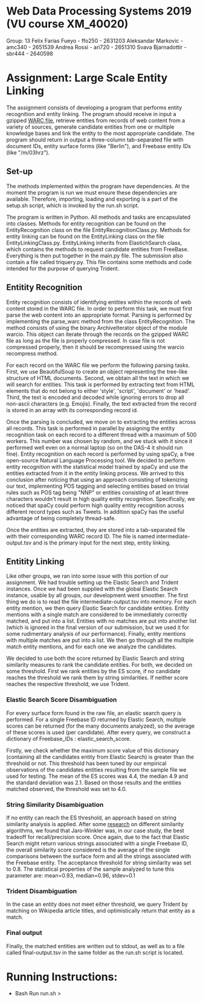 # Web Data Processing Systems 2019 (VU course XM_40020)
Group: 13 
Felix Farias Fueyo - ffo250 - 2631203
Aleksandar Markovic - amc340 - 2651539
Andrea Rossi - ari720 - 2651310
Svava Bjarnadottir - sbr444 - 2640598

# Assignment: Large Scale Entity Linking

The assignment consists of developing a program that performs entity recognition and entity linking. 
The program should receive in input a gzipped [WARC file](https://en.wikipedia.org/wiki/Web_ARChive),
retrieve entities from records of web content from a variety of sources, generate candidate entities 
from one or multiple knowledge bases and link the entity to the most appropriate candidate. The program 
should return in output a three-column tab-separated file with document IDs, entity surface forms (like
"Berlin"), and Freebase entity IDs (like "/m/03hrz").  

## Set-up

The methods implemented within the program have dependencies. At the moment the program is run we
must ensure these dependencies are available. Therefore, importing, loading and exporting is a part 
of the setup.sh script, which is invoked by the run.sh script.

The program is written in Python. All methods and tasks are encapsulated into classes. Methods 
for entity recognition can be found on the EntityRecognition class on the file EntityRecognitionClass.py.
Methods for entity linking can be found on the EntityLinking class on the file EntityLinkingClass.py.
EntityLinking inherits from ElastichSearch class, which contains the methods to request candidate entities 
from FreeBase. Everything is then put together in the main.py file.
The submission also contain a file called triquery.py. This file contains some methods and code intended
for the purpose of querying Trident.

## Entitity Recognition

Entity recognition consists of identifying entities within the records of web content stored in the 
WARC file. In order to perform this task, we must first parse the web content into an appropriate
format. Parsing is performed by implementing the parse_warc method from the class EntityRecognition.
The method consists of using the binary ArchiveIterator object of the module warcio. This 
object can iterate through the records on the gzipped WARC file as long as the file is properly
compressed. In case file is not compressed properly, then it should be recompressed using the warcio
recompress method. 

For each record on the WARC file we perform the following parsing tasks. First, we use BeautifulSoup to 
create an object representing the tree-like structure of HTML documents. Second, we obtain all the text
in which we will search for entities. This task is performed by extracting text from HTML elements that 
do not belong to either 'style', 'script', 'document' or 'head'. Third, the text is encoded and decoded
while ignoring errors to drop all non-ascii characters (e.g. Emojis). Finally, the text extracted from the 
record is stored in an array with its corresponding record id. 

Once the parsing is concluded, we move on to extracting the entities across all records. This task is 
performed in parallel by assigning the entity recognition task on each record to a different thread 
with a maximum of 500 workers. This number was chosen by random, and we stuck with it since it performed well
even on a normal laptop (so on the DAS-4 it should run fine). Entity recognition on each record is performed 
by using spaCy, a free open-source Natural Language Processing tool. We decided to perform entity recognition 
with the statistical model trained by spaCy and use the entities extracted from it in the entity linking process. 
We arrived to this conclusion after noticing that using an approach consisting of tokenizing our text, 
implementing POS tagging and selecting entities based on trivial rules such as POS tag being "NNP" or 
entities consisting of at least three characters wouldn't result in high quality entity recognition. Specifically, 
we noticed that spaCy could perform high quality entity recognition across different record types such as Tweets. 
In addition spaCy has the useful advantage of being completely thread-safe. 

Once the entities are extracted, they are stored into a tab-separated file with their corresponding WARC record ID. 
The file is named intermediate-output.tsv and is the primary input for the next step, entity linking. 


## Entitity Linking
Like other groups, we ran into some issue with this portion of our assignment. We had trouble setting up the Elastic Search and Trident instances. Once we had been supplied with the global Elastic Search instance, usable by all groups, our development went smoother.
The first thing we do is to read the file intermediate-output.tsv into memory. For each entity mention, we then query Elastic Search for candidate entities. Entity mentions with a single match are considered to be immediately correctly matched, and put into a list. Entities with no matches are put into another list (which is ignored in the final version of our submission, but we used it for some rudimentary analysis of our performance). Finally, entity mentions with multiple matches are put into a list.
We then go through all the multiple match entity mentions, and for each one we analyze the candidates. 

We decided to use both the score returned by Elastic Search and string similarity measures to rank the candidate entities. For both, we decided on some threshold. First we rank entities by the ES score, if no candidate reaches the threshold we rank them by string similarities. If neither score reaches the respective threshold, we use Trident.

### Elastic Search Score Disambiguation
For every surface form found in the raw file, an elastic search query is performed. For a single Freebase ID returned by Elastic Search, multiple scores can be returned (for the many documents analyzed), so the average of these scores is used (per candidate). After every query, we construct a dictionary of Freebase_IDs : elastic_search_score.

Firstly, we check whether the maximum score value of this dictionary (containing all the candidates entity from Elastic Search) is greater than the threshold or not. This threshold has been tuned by our empirical observations of the candidates entities resulting from the sample file we used for testing. The mean of the ES scores was 4.4, the median 4.9 and the standard deviation was 2.1. Based on those results and the entities matched observed, the threshold was set to 4.0. 

### String Similarity Disambiguation
If no entity can reach the ES threshold, an approach based on string similarity analysis is applied. After some [research](https://www.cs.cmu.edu/~wcohen/postscript/ijcai-ws-2003.pdf) on different similarity algorithms, we found that Jaro-Winkler was, in our case study, the best tradeoff for recall/precision score. Once again, due to the fact that Elastic Search might return various strings associated with a single Freebase ID, the overall similarity score considered is the average of the single comparisons between the surface form and all the strings associated with the Freebase entity. The acceptance threshold for string similarity was set to 0.8. The statistical properties of the sample analyzed to tune this parameter are: mean=0.93, median=0.96, stdev=0.1

### Trident Disambiguation
In the case an entity does not meet either threshold, we query Trident by matching on Wikipedia article titles, and optimistically return that entity as a match.

### Final output
Finally, the matched entities are written out to stdout, as well as to a file called final-output.tsv in the same folder as the run.sh script is located.

# Running Instructions:
- Bash Run run.sh <warc-file-name> > <output-file-name>

